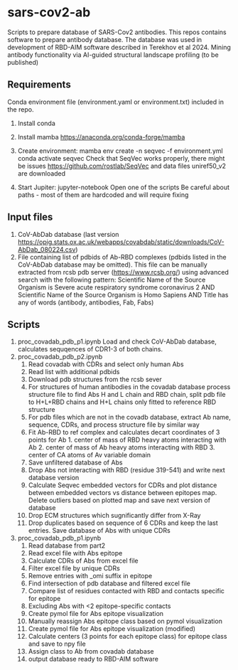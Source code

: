 # sars-cov2-ab
Scripts to prepare database of SARS-Cov2 antibodies.
This repos contains software to prepare antibody database.
The database was used in development of RBD-AIM software described in
Terekhov et al 2024. Mining antibody functionality via AI-guided structural landscape profiling
(to be published)

## Requirements 
Conda environment file (environment.yaml or environment.txt) included in the repo.
1) Install conda
2) Install mamba https://anaconda.org/conda-forge/mamba 
3) Create environment:
    mamba env create -n seqvec -f environment.yml
    conda activate seqvec
    Check that SeqVec works properly, there might be issues https://github.com/rostlab/SeqVec
    and data files uniref50_v2 are downloaded

4) Start Jupiter:
   jupyter-notebook
Open one of the scripts
Be careful about paths - most of them are hardcoded and will require fixing

## Input files
1) CoV-AbDab database (last version https://opig.stats.ox.ac.uk/webapps/covabdab/static/downloads/CoV-AbDab_080224.csv)
2) File containing list of pdbids of Ab-RBD complexes (pdbids listed in the CoV-AbDab database may be omitted). This file
   can be manually extracted from rcsb pdb server (https://www.rcsb.org/) using advanced search with the following pattern:
    Scientific Name of the Source Organism is Severe acute respiratory syndrome coronavirus 2 AND
    Scientific Name of the Source Organism is Homo Sapiens AND
    Title has any of words (antibody, antibodies, Fab, Fabs)

## Scripts
1. proc_covadab_pdb_p1.ipynb
   Load and check CoV-AbDab database, calculates sequqences of CDR1-3 of both chains.
2. proc_covadab_pdb_p2.ipynb
   1) Read covadab with CDRs and select only human Abs
   2) Read list with additional pdbids
   3) Download pdb structures from the rcsb sever
   4) For structures of human antibodies in the covadab database process structure file to 
      find Abs H and L chain and RBD chain, split pdb file to H+L+RBD chains and H+L chains only
      fitted to reference RBD structure
   5) For pdb files which are not in the covadb database, extract Ab name, sequence, CDRs, and
      process structure file by similar way
   6) Fit Ab-RBD to ref complex and calculates decart coordinates of 3 points for Ab
          1. center of mass of RBD heavy atoms interacting with Ab
          2. center of mass of Ab heavy atoms interacting with RBD
          3. center of CA atoms of Av variable domain
   7) Save unfiltered database of Abs
   8) Drop Abs not interacting with RBD (residue 319-541) and write next database version
   9) Calculate Seqvec embedded vectors for CDRs and plot distance between embedded vectors vs distance between epitopes map. Delete outliers based on plotted map and save next version of database
   10) Drop ECM structures which sugnificantly differ from X-Ray
   11) Drop duplicates based on sequence of 6 CDRs and keep the last entries. Save database of Abs with unique CDRs
3. proc_covadab_pdb_p1.ipynb
   1) Read database from part2
   2) Read excel file with Abs epitope
   3) Calculate CDRs of Abs from excel file
   4) Filter excel file by unique CDRs
   5) Remove entries with _omi suffix in epitope
   6) Find intersection of pdb database and filtered excel file
   7) Compare list of residues contacted with RBD and contacts specific for epitope
   8) Excluding Abs with <2 epitope-specific contacts
   9) Create pymol file for Abs epitope visualization
   10) Manually reassign Abs epitope class based on pymol visualization
   11) Create pymol file for Abs epitope visualization (modified)
   12) Calculate centers (3 points for each epitope class) for epitope class and save to npy file
   13) Assign class to Ab from covadab database
   14) output database ready to RBD-AIM software

